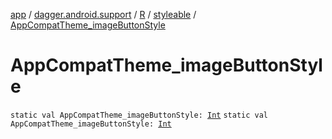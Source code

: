 [app](../../../index.md) / [dagger.android.support](../../index.md) / [R](../index.md) / [styleable](index.md) / [AppCompatTheme_imageButtonStyle](./-app-compat-theme_image-button-style.md)

# AppCompatTheme_imageButtonStyle

`static val AppCompatTheme_imageButtonStyle: `[`Int`](https://kotlinlang.org/api/latest/jvm/stdlib/kotlin/-int/index.html)
`static val AppCompatTheme_imageButtonStyle: `[`Int`](https://kotlinlang.org/api/latest/jvm/stdlib/kotlin/-int/index.html)